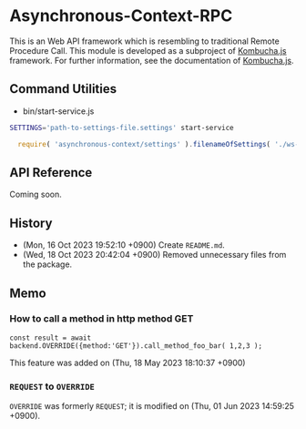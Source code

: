 
 Asynchronous-Context-RPC
================================================================================

This is an Web API framework which is resembling to traditional Remote Procedure
Call.  This module is developed as a subproject of [Kombucha.js][kombucha]
framework. For further information, see the documentation of [Kombucha.js][kombucha].


[kombucha]:                          https://github.com/kombucha-js/
[rerenderers]:                       https://github.com/kombucha-js/react-rerenderers/
[react-rerenderers]:                 https://github.com/kombucha-js/react-rerenderers/
[asynchronous-context]:              https://github.com/kombucha-js/asynchronous-context/
[asynchronous-context-rpc]:          https://github.com/kombucha-js/asynchronous-context-rpc/
[prevent-undefined]:                 https://github.com/kombucha-js/prevent-undefined/
[fold-args]:                         https://github.com/kombucha-js/fold-args/
[runtime-typesafety]:                https://github.com/kombucha-js/runtime-typesafety/
[database-postgresql-query-builder]: https://github.com/kombucha-js/database-postgresql-query-builder/
[vanilla-schema-validator]:          https://github.com/kombucha-js/vanilla-schema-validator/
[sql-named-parameters]:              https://github.com/kombucha-js/sql-named-parameters/
[sqlmacro]:                          https://github.com/kombucha-js/sqlmacro/
[mixin-prototypes]:                  https://github.com/kombucha-js/mixin-prototypes/
[authentication-context]:            https://github.com/kombucha-js/authentication-context/
[database-postgresql-context]:       https://github.com/kombucha-js/database-postgresql-context/
[crypto-web-token]:                  https://github.com/kombucha-js/crypto-web-token/
[randomcat]:                         https://github.com/kombucha-js/randomcat/
[beep]:                              https://github.com/kombucha-js/beep/


 Command Utilities
------------------
- bin/start-service.js

```sh
SETTINGS='path-to-settings-file.settings' start-service
```

```javascript
  require( 'asynchronous-context/settings' ).filenameOfSettings( './ws-callapi-test-context-factory.settings.json' );
```


 API Reference
---------------
Coming soon.


 History
---------------
- (Mon, 16 Oct 2023 19:52:10 +0900) Create `README.md`.
- (Wed, 18 Oct 2023 20:42:04 +0900) Removed unnecessary files from the package.



 Memo
--------------------------------------------------------------------------------

### How to call a method in http method  GET


```
const result = await backend.OVERRIDE({method:'GET'}).call_method_foo_bar( 1,2,3 );
```

This feature was added on (Thu, 18 May 2023 18:10:37 +0900)



### `REQUEST` to `OVERRIDE` ###
`OVERRIDE` was formerly `REQUEST`; it is modified on (Thu, 01 Jun 2023 14:59:25 +0900).





